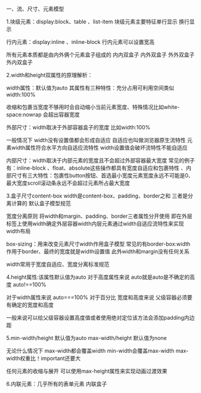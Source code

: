 一、流、尺寸、元素模型

1.块级元素：display:block、table 、list-item   块级元素主要特征单行显示  换行显示

行内元素：display:inline 、inline-block     行内元素可以设置宽高

所有元素本质都是由内外俩个元素盒子组成的    内内双盒子   内外双盒子   外外双盒子   外内双盒子

2.width和height双属性的原理解析：

width属性：默认值为auto   其属性有三种特性：充分占用可利用空间类似width:100%

收缩和包裹当宽度不够用时会自动缩小当前元素宽度、特殊情况比如white-space:nowrap 会超出容器宽度

外部尺寸：width取决于外部容器盒子的宽度   比如width:100%    

一般情况下  width没有设置值都会形成自适应    自适应也叫做浏览器原生流特性    元素width属性符合水平方向自适应流特性    width设置值会破坏流特性不能自适应

内部尺寸：width取决于内部元素的宽度且不会超过外部容器最大宽度   常见的例子有：inline-block 、float、absolute这些操作都具有宽度自适应和包裹特性 、内部尺寸有三大特性：包裹性button按钮、首选最小宽度元素宽度永远不可能是0、最大宽度scroll滚动条永远不会超过元素所占最大宽度

3.盒子尺寸content-box   width是content-box、padding、border之和   三者是分离计算的     默认盒子模型规范

宽度分离原则   将width和margin、padding、border三者属性分开使用    即在外层标签上使用width确定外层容器width内层元素通过width自适应流特性来实现width布局

box-sizing：用来改变元素尺寸width作用盒子模型    常见的有border-box:width作用于border、最终的宽度就是width设置值     此外width和margin没有任何关系

width常用于宽度自适应、宽度分离标准规范

4.height属性:该属性默认值为auto   对于高度属性来说   auto就是auto是不确定的高度    auto!==100%

对于width属性来说   auto===100%    对于百分比 宽度和高度来说   父级容器必须要有确定的宽度和高度

一般来说可以给父级容器设置高度值或者使用绝对定位该方法会添加padding内边距

5.min-width/height   默认值为auto    max-width/height  默认值为none

无论什么情况下  max-width都会覆盖width   min-width会覆盖max-width     max-width权重比！important还要大

任何元素的收缩与展开   可以使用max-height属性来实现动画过渡效果

6.内联元素：几乎所有的表单元素    内联盒子